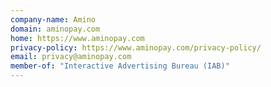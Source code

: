 ```yaml
---
company-name: Amino
domain: aminopay.com
home: https://www.aminopay.com
privacy-policy: https://www.aminopay.com/privacy-policy/
email: privacy@aminopay.com
member-of: "Interactive Advertising Bureau (IAB)"
---
```




